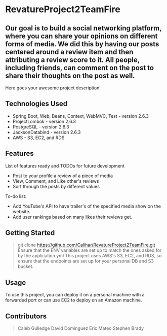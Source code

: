 # RevatureProject2TeamFire

## Our goal is to build a social networking platform, where you can share your opinions on different forms of media. We did this by having our posts centered around a review item and then attributing a review score to it. All people, including friends, can comment on the post to share their thoughts on the post as well.

Here goes your awesome project description!

## Technologies Used

* Spring Boot, Web, Beans, Context, WebMVC, Test - version 2.6.3
* ProjectLombok - version 2.6.3
* PostgreSQL - version 2.6.3
* JacksonDatabind - version 2.6.3
* AWS - S3, EC2, and RDS

## Features

List of features ready and TODOs for future development
* Post to your profile a review of a piece of media
* View, Comment, and Like other's reviews
* Sort through the posts by different values

To-do list:
* Add YouTube's API to have trailer's of the specified media show on the website.
* Add user rankings based on many likes their reviews get.

## Getting Started

> git clone https://github.com/Calihar/RevatureProject2TeamFire.git  
> Ensure that the ENV variables are set up to match the ones asked for by the application.yml
> This project uses AWS's S3, EC2, and RDS, so ensure that the endpoints are set up for your personal DB and S3 bucket.

## Usage

To use this project, you can deploy it on a personal machine with a forwarded port or can use EC2 to deploy on an Amazon machine.

## Contributors

> Caleb Gulledge
> David Dominguez
> Eric Mateo
> Stephen Brady
